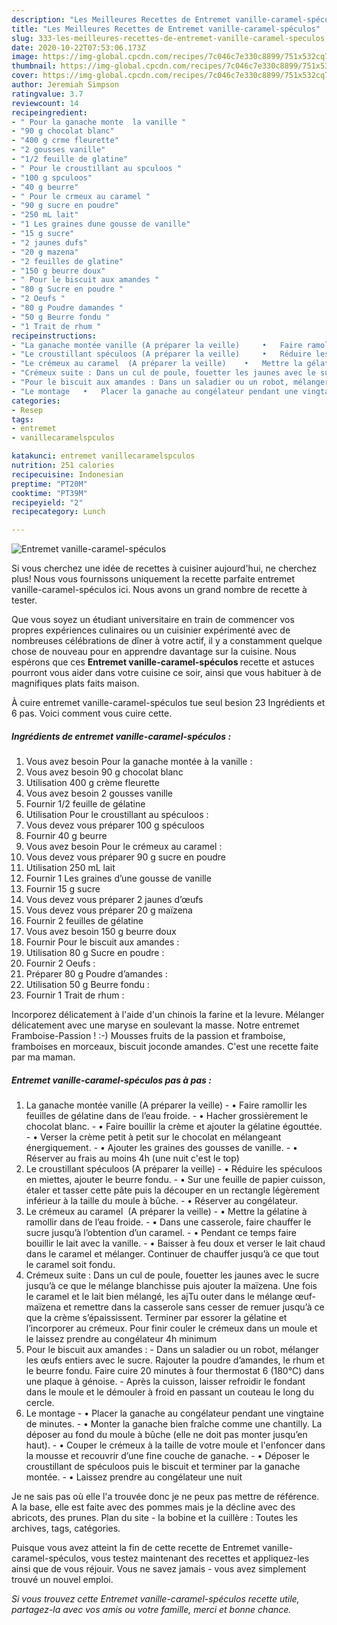 ```yaml
---
description: "Les Meilleures Recettes de Entremet vanille-caramel-spéculos"
title: "Les Meilleures Recettes de Entremet vanille-caramel-spéculos"
slug: 333-les-meilleures-recettes-de-entremet-vanille-caramel-speculos
date: 2020-10-22T07:53:06.173Z
image: https://img-global.cpcdn.com/recipes/7c046c7e330c8899/751x532cq70/entremet-vanille-caramel-speculos-photo-principale-de-la-recette.jpg
thumbnail: https://img-global.cpcdn.com/recipes/7c046c7e330c8899/751x532cq70/entremet-vanille-caramel-speculos-photo-principale-de-la-recette.jpg
cover: https://img-global.cpcdn.com/recipes/7c046c7e330c8899/751x532cq70/entremet-vanille-caramel-speculos-photo-principale-de-la-recette.jpg
author: Jeremiah Simpson
ratingvalue: 3.7
reviewcount: 14
recipeingredient:
- " Pour la ganache monte  la vanille "
- "90 g chocolat blanc"
- "400 g crme fleurette"
- "2 gousses vanille"
- "1/2 feuille de glatine"
- " Pour le croustillant au spculoos "
- "100 g spculoos"
- "40 g beurre"
- " Pour le crmeux au caramel "
- "90 g sucre en poudre"
- "250 mL lait"
- "1 Les graines dune gousse de vanille"
- "15 g sucre"
- "2 jaunes dufs"
- "20 g mazena"
- "2 feuilles de glatine"
- "150 g beurre doux"
- " Pour le biscuit aux amandes "
- "80 g Sucre en poudre "
- "2 Oeufs "
- "80 g Poudre damandes "
- "50 g Beurre fondu "
- "1 Trait de rhum "
recipeinstructions:
- "La ganache montée vanille (A préparer la veille) 	•	Faire ramollir les feuilles de gélatine dans de l’eau froide. 	•	Hacher grossièrement le chocolat blanc. 	•	Faire bouillir la crème et ajouter la gélatine égouttée. 	•	Verser la crème petit à petit sur le chocolat en mélangeant énergiquement. 	•	Ajouter les graines des gousses de vanille. 	•	Réserver au frais au moins 4h (une nuit c&#39;est le top)"
- "Le croustillant spéculoos (A préparer la veille) 	•	Réduire les spéculoos en miettes, ajouter le beurre fondu. 	•	Sur une feuille de papier cuisson, étaler et tasser cette pâte puis la découper en un rectangle légèrement inférieur à la taille du moule à bûche. 	•	Réserver au congélateur."
- "Le crémeux au caramel  (A préparer la veille) 	•	Mettre la gélatine à ramollir dans de l’eau froide. 	•	Dans une casserole, faire chauffer le sucre jusqu’à l’obtention d’un caramel. 	•	Pendant ce temps faire bouillir le lait avec la vanille. 	•	Baisser à feu doux et verser le lait chaud dans le caramel et mélanger. Continuer de chauffer jusqu’à ce que tout le caramel soit fondu."
- "Crémeux suite : Dans un cul de poule, fouetter les jaunes avec le sucre jusqu’à ce que le mélange blanchisse puis ajouter la maïzena. Une fois le caramel et le lait bien mélangé, les ajTu outer dans le mélange œuf-maïzena et remettre dans la casserole sans cesser de remuer jusqu’à ce que la crème s’épaississent. Terminer par essorer la gélatine et l’incorporer au crémeux. Pour finir couler le crémeux dans un moule et le laissez prendre au congélateur 4h minimum"
- "Pour le biscuit aux amandes : Dans un saladier ou un robot, mélanger les œufs entiers avec le sucre. Rajouter la poudre d’amandes, le rhum et le beurre fondu. Faire cuire 20 minutes à four thermostat 6 (180°C) dans une plaque à génoise. Après la cuisson, laisser refroidir le fondant dans le moule et le démouler à froid en passant un couteau le long du cercle."
- "Le montage 	•	Placer la ganache au congélateur pendant une vingtaine de minutes. 	•	Monter la ganache bien fraîche comme une chantilly. La déposer au fond du moule à bûche (elle ne doit pas monter jusqu’en haut). 	•	Couper le crémeux à la taille de votre moule et l&#39;enfoncer dans la mousse et recouvrir d’une fine couche de ganache. 	•	Déposer le croustillant de spéculoos puis le biscuit et terminer par la ganache montée. 	• Laissez prendre au congélateur une nuit"
categories:
- Resep
tags:
- entremet
- vanillecaramelspculos

katakunci: entremet vanillecaramelspculos 
nutrition: 251 calories
recipecuisine: Indonesian
preptime: "PT20M"
cooktime: "PT39M"
recipeyield: "2"
recipecategory: Lunch

---
```



![Entremet vanille-caramel-spéculos](https://img-global.cpcdn.com/recipes/7c046c7e330c8899/751x532cq70/entremet-vanille-caramel-speculos-photo-principale-de-la-recette.jpg)

Si vous cherchez une idée de recettes à cuisiner aujourd'hui, ne cherchez plus! Nous vous fournissons uniquement la recette parfaite entremet vanille-caramel-spéculos ici. Nous avons un grand nombre de recette à tester.

Que vous soyez un étudiant universitaire en train de commencer vos propres expériences culinaires ou un cuisinier expérimenté avec de nombreuses célébrations de dîner à votre actif, il y a constamment quelque chose de nouveau pour en apprendre davantage sur la cuisine. Nous espérons que ces <strong> Entremet vanille-caramel-spéculos </strong> recette et astuces pourront vous aider dans votre cuisine ce soir, ainsi que vous habituer à de magnifiques plats faits maison.

<!--inarticleads1-->

À cuire entremet vanille-caramel-spéculos tue seul besion 23 Ingrédients et 6 pas. Voici comment vous cuire cette.

##### Ingrédients de entremet vanille-caramel-spéculos :

1. Vous avez besoin  Pour la ganache montée à la vanille :
1. Vous avez besoin 90 g chocolat blanc
1. Utilisation 400 g crème fleurette
1. Vous avez besoin 2 gousses vanille
1. Fournir 1/2 feuille de gélatine
1. Utilisation  Pour le croustillant au spéculoos :
1. Vous devez vous préparer 100 g spéculoos
1. Fournir 40 g beurre
1. Vous avez besoin  Pour le crémeux au caramel :
1. Vous devez vous préparer 90 g sucre en poudre
1. Utilisation 250 mL lait
1. Fournir 1 Les graines d’une gousse de vanille
1. Fournir 15 g sucre
1. Vous devez vous préparer 2 jaunes d’œufs
1. Vous devez vous préparer 20 g maïzena
1. Fournir 2 feuilles de gélatine
1. Vous avez besoin 150 g beurre doux
1. Fournir  Pour le biscuit aux amandes :
1. Utilisation 80 g Sucre en poudre :
1. Fournir 2 Oeufs :
1. Préparer 80 g Poudre d’amandes :
1. Utilisation 50 g Beurre fondu :
1. Fournir 1 Trait de rhum :


Incorporez délicatement à l&#39;aide d&#39;un chinois la farine et la levure. Mélanger délicatement avec une maryse en soulevant la masse. Notre entremet Framboise-Passion ! :-) Mousses fruits de la passion et framboise, framboises en morceaux, biscuit joconde amandes. C&#39;est une recette faite par ma maman. 

<!--inarticleads2-->

##### Entremet vanille-caramel-spéculos pas à pas :

1. La ganache montée vanille (A préparer la veille) - 	•	Faire ramollir les feuilles de gélatine dans de l’eau froide. - 	•	Hacher grossièrement le chocolat blanc. - 	•	Faire bouillir la crème et ajouter la gélatine égouttée. - 	•	Verser la crème petit à petit sur le chocolat en mélangeant énergiquement. - 	•	Ajouter les graines des gousses de vanille. - 	•	Réserver au frais au moins 4h (une nuit c&#39;est le top)
1. Le croustillant spéculoos (A préparer la veille) - 	•	Réduire les spéculoos en miettes, ajouter le beurre fondu. - 	•	Sur une feuille de papier cuisson, étaler et tasser cette pâte puis la découper en un rectangle légèrement inférieur à la taille du moule à bûche. - 	•	Réserver au congélateur.
1. Le crémeux au caramel  (A préparer la veille) - 	•	Mettre la gélatine à ramollir dans de l’eau froide. - 	•	Dans une casserole, faire chauffer le sucre jusqu’à l’obtention d’un caramel. - 	•	Pendant ce temps faire bouillir le lait avec la vanille. - 	•	Baisser à feu doux et verser le lait chaud dans le caramel et mélanger. Continuer de chauffer jusqu’à ce que tout le caramel soit fondu.
1. Crémeux suite : Dans un cul de poule, fouetter les jaunes avec le sucre jusqu’à ce que le mélange blanchisse puis ajouter la maïzena. Une fois le caramel et le lait bien mélangé, les ajTu outer dans le mélange œuf-maïzena et remettre dans la casserole sans cesser de remuer jusqu’à ce que la crème s’épaississent. Terminer par essorer la gélatine et l’incorporer au crémeux. Pour finir couler le crémeux dans un moule et le laissez prendre au congélateur 4h minimum
1. Pour le biscuit aux amandes : - Dans un saladier ou un robot, mélanger les œufs entiers avec le sucre. Rajouter la poudre d’amandes, le rhum et le beurre fondu. Faire cuire 20 minutes à four thermostat 6 (180°C) dans une plaque à génoise. - Après la cuisson, laisser refroidir le fondant dans le moule et le démouler à froid en passant un couteau le long du cercle.
1. Le montage - 	•	Placer la ganache au congélateur pendant une vingtaine de minutes. - 	•	Monter la ganache bien fraîche comme une chantilly. La déposer au fond du moule à bûche (elle ne doit pas monter jusqu’en haut). - 	•	Couper le crémeux à la taille de votre moule et l&#39;enfoncer dans la mousse et recouvrir d’une fine couche de ganache. - 	•	Déposer le croustillant de spéculoos puis le biscuit et terminer par la ganache montée. - 	• Laissez prendre au congélateur une nuit


Je ne sais pas où elle l&#39;a trouvée donc je ne peux pas mettre de référence. A la base, elle est faite avec des pommes mais je la décline avec des abricots, des prunes. Plan du site - la bobine et la cuillère : Toutes les archives, tags, catégories. 

<!--inarticleads1-->

<p>
Puisque vous avez atteint la fin de cette recette de Entremet vanille-caramel-spéculos, vous testez maintenant des recettes et appliquez-les ainsi que de vous réjouir. Vous ne savez jamais - vous avez simplement trouvé un nouvel emploi.
</p>

<p>
<i>Si vous trouvez cette Entremet vanille-caramel-spéculos recette utile, partagez-la avec vos amis ou votre famille, merci et bonne chance.</i>
</p>
